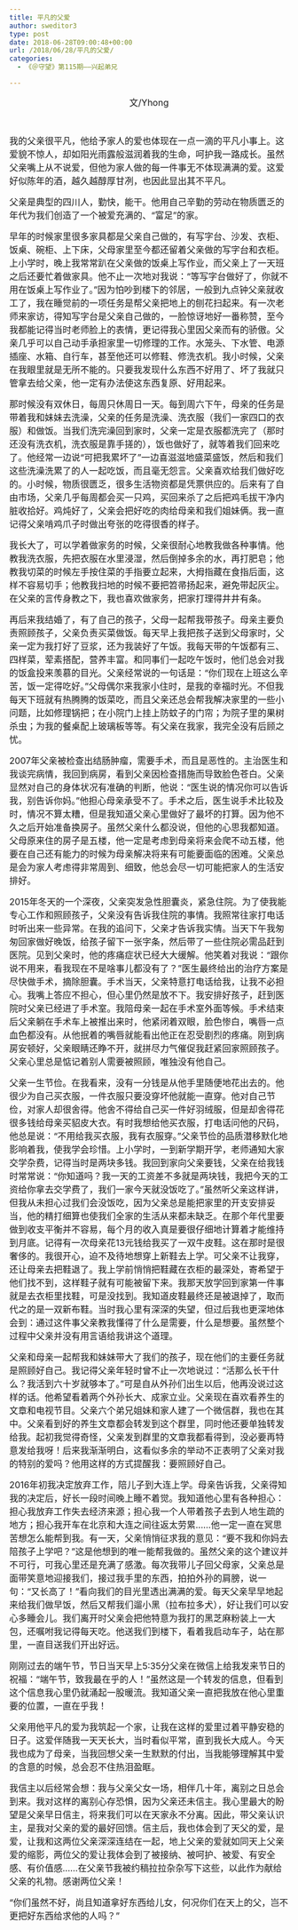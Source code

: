 ```yaml
---
title: 平凡的父爱
author: sweditor3
type: post
date: 2018-06-28T09:00:48+00:00
url: /2018/06/28/平凡的父爱/
categories:
  - 《＠守望》第115期——兴起弟兄

---
```

<p style="text-align: center;">
  <span style="font-size: 12pt;">文/Yhong</span>
</p>

&nbsp;

<span style="font-size: 12pt;">我的父亲很平凡，他给予家人的爱也体现在一点一滴的平凡小事上。这爱貌不惊人，却如阳光雨露般滋润着我的生命，呵护我一路成长。虽然父亲嘴上从不说爱，但他为家人做的每一件事无不体现满满的爱。这爱好似陈年的酒，越久越醇厚甘冽，也因此显出其不平凡。</span>

<span style="font-size: 12pt;">父亲是典型的四川人，勤快，能干。他用自己辛勤的劳动在物质匮乏的年代为我们创造了一个被爱充满的、“富足”的家。</span>

<span style="font-size: 12pt;">早年的时候家里很多家具都是父亲自己做的，有写字台、沙发、衣柜、饭桌、碗柜、上下床，父母家里至今都还留着父亲做的写字台和衣柜。上小学时，晚上我常常趴在父亲做的饭桌上写作业，而父亲上了一天班之后还要忙着做家具。他不止一次地对我说：“等写字台做好了，你就不用在饭桌上写作业了。”因为怕吵到楼下的邻居，一般到九点钟父亲就收工了，我在睡觉前的一项任务是帮父亲把地上的刨花扫起来。有一次老师来家访，得知写字台是父亲自己做的，一脸惊讶地好一番称赞，至今我都能记得当时老师脸上的表情，更记得我心里因父亲而有的骄傲。父亲几乎可以自己动手承担家里一切修理的工作。水笼头、下水管、电源插座、水箱、自行车，甚至他还可以修鞋、修洗衣机。我小时候，父亲在我眼里就是无所不能的。只要我发现什么东西不好用了、坏了我就只管拿去给父亲，他一定有办法使这东西复原、好用起来。</span>

<span style="font-size: 12pt;">那时候没有双休日，每周只休周日一天。每到周六下午，母亲的任务是带着我和妹妹去洗澡，父亲的任务是洗澡、洗衣服（我们一家四口的衣服）和做饭。当我们洗完澡回到家时，父亲一定是衣服都洗完了（那时还没有洗衣机，洗衣服是靠手搓的），饭也做好了，就等着我们回来吃了。他经常一边说“可把我累坏了”一边喜滋滋地盛菜盛饭，然后和我们这些洗澡洗累了的人一起吃饭，而且毫无怨言。父亲喜欢给我们做好吃的。小时候，物质很匮乏，很多生活物资都是凭票供应的。后来有了自由市场，父亲几乎每周都会买一只鸡，买回来杀了之后把鸡毛拔干净内脏收拾好。鸡炖好了，父亲会把好吃的肉给母亲和我们姐妹俩。我一直记得父亲啃鸡爪子时做出夸张的吃得很香的样子。</span>

<span style="font-size: 12pt;">我长大了，可以学着做家务的时候，父亲很耐心地教我做各种事情。他教我洗衣服，先把衣服在水里浸湿，然后倒掉多余的水，再打肥皂；他教我切菜的时候左手按住菜的手指要立起来，大拇指藏在食指后面，这样不容易切手；他教我扫地的时候不要把笤帚扬起来，避免带起灰尘。在父亲的言传身教之下，我也喜欢做家务，把家打理得井井有条。</span>

<span style="font-size: 12pt;">再后来我结婚了，有了自己的孩子，父母一起帮我带孩子。母亲主要负责照顾孩子，父亲负责买菜做饭。每天早上我把孩子送到父母家时，父亲一定为我打好了豆浆，还为我装好了午饭。我每天带的午饭都有三、四样菜，荤素搭配，营养丰富。和同事们一起吃午饭时，他们总会对我的饭盒投来羡慕的目光。父亲经常说的一句话是：“你们现在上班这么辛苦，饭一定得吃好。”父母偶尔来我家小住时，是我的幸福时光。不但我每天下班就有热腾腾的饭菜吃，而且父亲还总会帮我解决家里的一些小问题，比如修理锅把；在小院门上挂上防蚊子的门帘；为院子里的果树杀虫；为我的餐桌配上玻璃板等等。有父亲在我家，我完全没有后顾之忧。</span>

<span style="font-size: 12pt;">2007年父亲被检查出结肠肿瘤，需要手术，而且是恶性的。主治医生和我谈完病情，我回到病房，看到父亲因检查措施而导致脸色苍白。父亲显然对自己的身体状况有准确的判断，他说：“医生说的情况你可以告诉我，别告诉你妈。”他担心母亲承受不了。手术之后，医生说手术比较及时，情况不算太糟，但是我知道父亲心里做好了最坏的打算。因为他不久之后开始准备换房子。虽然父亲什么都没说，但他的心思我都知道。父母原来住的房子是五楼，他一定是考虑到母亲将来会爬不动五楼，他要在自己还有能力的时候为母亲解决将来有可能要面临的困难。父亲总是会为家人考虑得非常周到、细致，他总会尽一切可能把家人的生活安排好。</span>

<span style="font-size: 12pt;">2015年冬天的一个深夜，父亲突发急性胆囊炎，紧急住院。为了使我能专心工作和照顾孩子，父亲没有告诉我住院的事情。我照常往家打电话时听出来一些异常。在我的追问下，父亲才告诉我实情。当天下午我匆匆回家做好晚饭，给孩子留下一张字条，然后带了一些住院必需品赶到医院。见到父亲时，他的疼痛症状已经大大缓解。他笑着对我说：“跟你说不用来，看我现在不是啥事儿都没有了？”医生最终给出的治疗方案是尽快做手术，摘除胆囊。手术当天，父亲特意打电话给我，让我不必担心。我嘴上答应不担心，但心里仍然是放不下。我安排好孩子，赶到医院时父亲已经进了手术室。我陪母亲一起在手术室外面等候。手术结束后父亲躺在手术车上被推出来时，他紧闭着双眼，脸色惨白，嘴唇一点血色都没有。从他抿着的嘴唇就能看出他正在忍受剧烈的疼痛。刚到病房安顿好，父亲眼睛还睁不开，就拼尽力气催促我赶紧回家照顾孩子。父亲心里总是惦记着别人需要被照顾，唯独没有他自己。</span>

<span style="font-size: 12pt;">父亲一生节俭。在我看来，没有一分钱是从他手里随便地花出去的。他很少为自己买衣服，一件衣服只要没穿坏他就能一直穿。他对自己节俭，对家人却很舍得。他舍不得给自己买一件好羽绒服，但是却舍得花很多钱给母亲买貂皮大衣。有时我想给他买衣服，打电话问他的尺码，他总是说：“不用给我买衣服，我有衣服穿。”父亲节俭的品质潜移默化地影响着我，使我学会珍惜。上小学时，一到新学期开学，老师通知大家交学杂费，记得当时是两块多钱。我回到家向父亲要钱，父亲在给我钱时常常说：“你知道吗？我一天的工资差不多就是两块钱，我把今天的工资给你拿去交学费了，我们一家今天就没饭吃了。”虽然听父亲这样讲，但我从未担心过我们会没饭吃，因为父亲总是能把家里的开支安排妥当，他的精打细算也使我们全家的生活从来都未缺乏。在那个年代里要做到收支平衡并不容易，每个月的收入真是要很仔细地计算着才能维持到月底。记得有一次母亲花13元钱给我买了一双牛皮鞋。这在那时是很奢侈的。我很开心，迫不及待地想穿上新鞋去上学。可父亲不让我穿，还让母亲去把鞋退了。我上学前悄悄把鞋藏在衣柜的最深处，寄希望于他们找不到，这样鞋子就有可能被留下来。我那天放学回到家第一件事就是去衣柜里找鞋，可是没找到。我知道皮鞋最终还是被退掉了，取而代之的是一双新布鞋。当时我心里有深深的失望，但过后我也更深地体会到：通过这件事父亲教我懂得了什么是需要，什么是想要。虽然整个过程中父亲并没有用言语给我讲这个道理。</span>

<span style="font-size: 12pt;">父亲和母亲一起帮我和妹妹带大了我们的孩子，现在他们的主要任务就是照顾好自己。我记得父亲年轻时曾不止一次地说过：“活那么长干什么？我活到六十岁就够本了。”可是自从外孙们出生以后，他再没说过这样的话。他希望看着两个外孙长大、成家立业。父亲现在喜欢看养生的文章和电视节目。父亲六个弟兄姐妹和家人建了一个微信群，我也在其中。父亲看到好的养生文章都会转发到这个群里，同时他还要单独转发给我。起初我觉得奇怪，父亲发到群里的文章我都看得到，没必要再特意发给我呀！后来我渐渐明白，这看似多余的举动不正表明了父亲对我的特别的爱吗？他用这样的方式提醒我：要照顾好自己。</span>

<span style="font-size: 12pt;">2016年初我决定放弃工作，陪儿子到大连上学。母亲告诉我，父亲得知我的决定后，好长一段时间晚上睡不着觉。我知道他心里有各种担心：担心我放弃工作失去经济来源；担心我一个人带着孩子去到人地生疏的地方；担心我开车在北京和大连之间往返太劳累……他一定一直在冥思苦想怎么能帮到我。有一天，父亲悄悄征求我的意见：“要不我和你妈去陪孩子上学吧？”这是他想到的唯一能帮我做的。虽然父亲的这个建议并不可行，可我心里还是充满了感激。每次我带儿子回父母家，父亲总是面带笑意地迎接我们，接过我手里的东西，拍拍外孙的肩膀，说一句：“又长高了！”看向我们的目光里透出满满的爱。每天父亲早早地起来给我们做早饭，然后又帮我们遛小黑（拉布拉多犬），好让我们可以安心多睡会儿。我们离开时父亲会把他特意为我打的黑芝麻粉装上一大包，还嘱咐我记得每天吃。他送我们到楼下，看着我启动车子，站在那里，一直目送我们开出好远。</span>

<span style="font-size: 12pt;">刚刚过去的端午节，节日当天早上5:35分父亲在微信上给我发来节日的祝福：“端午节，致我最在乎的人！”虽然这是一个转发的信息，但看到这个信息我心里仍就涌起一股暖流。我知道父亲一直把我放在他心里重要的位置，一直在乎我！</span>

<span style="font-size: 12pt;">父亲用他平凡的爱为我筑起一个家，让我在这样的爱里过着平静安稳的日子。这爱伴随我一天天长大，当时看似平常，直到我长大成人。今天我也成为了母亲，当我回想父亲一生默默的付出，当我能够理解其中爱的含意的时候，总会忍不住热泪盈眶。</span>

<span style="font-size: 12pt;">我信主以后经常会想：我与父亲父女一场，相伴几十年，离别之日总会到来。我对这样的离别心存恐惧，因为父亲还未信主。我心里最大的盼望是父亲早日信主，将来我们可以在天家永不分离。因此，带父亲认识主，是我对父亲的爱的最好回馈。信主后，我也体会到了天父的爱，是爱，让我和这两位父亲深深连结在一起，地上父亲的爱就如同天上父亲爱的缩影，两位父的爱让我体会到了被接纳、被呵护、被爱、有安全感、有价值感……在父亲节我被约稿拉拉杂杂写下这些，以此作为献给父亲的礼物。感谢两位父亲！</span>

<span style="font-size: 12pt;">“你们虽然不好，尚且知道拿好东西给儿女，何况你们在天上的父，岂不更把好东西给求他的人吗？”</span>

<span style="font-size: 12pt;">     </span>
